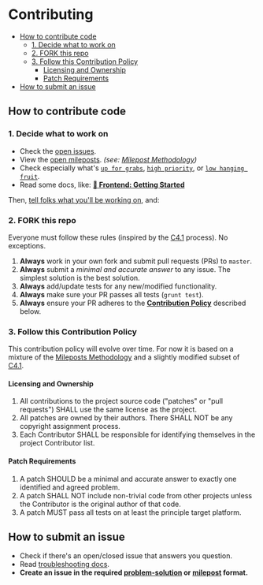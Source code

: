 # Contributing

- [How to contribute code](#how-to-contribute-code)
	- [1. Decide what to work on](#1-decide-what-to-work-on)
	- [2. FORK this repo](#2-fork-this-repo)
	- [3. Follow this Contribution Policy](#3-follow-this-contribution-policy)
		- [Licensing and Ownership](#licensing-and-ownership)
		- [Patch Requirements](#patch-requirements)
- [How to submit an issue](#how-to-submit-an-issue)

## How to contribute code

### 1. Decide what to work on

- Check the [open issues](issues).
- View the [open mileposts](issues?q=is%3Aopen+is%3Aissue+label%3AMilepost). *(see: [Milepost Methodology](https://github.com/taoeffect/mileposts))*
- Check especially what's [`up for grabs`](issues?q=is%3Aopen+is%3Aissue+label%3Aup-for-grabs), [`high priority`](issues?q=is%3Aopen+is%3Aissue+label%3A%22high+priority%22), or [`low hanging fruit`](issues?q=is%3Aopen+is%3Aissue+label%3A%22low+hanging+fruit%22).
- Read some docs, like: __[:book: Frontend: Getting Started](docs/Getting-Started-frontend.md)__

Then, [tell folks what you'll be working on](https://gitter.im/okTurtles/group-income), and:

### 2. FORK this repo

Everyone must follow these rules (inspired by the [C4.1](http://hintjens.com/blog:93) process). No exceptions.

1. **Always** work in your own fork and submit pull requests (PRs) to `master`.
2. **Always** submit a _minimal and accurate answer_ to any issue. The simplest solution is the best solution.
3. **Always** add/update tests for any new/modified functionality.
4. **Always** make sure your PR passes all tests (`grunt test`).
5. **Always** ensure your PR adheres to the **[Contribution Policy](#contribution-policy)** described below.

### 3. Follow this Contribution Policy

This contribution policy will evolve over time. For now it is based on a mixture of the [Mileposts Methodology](https://github.com/taoeffect/mileposts) and a slightly modified subset of [C4.1](https://rfc.zeromq.org/spec:42/C4/).

#### Licensing and Ownership

1. All contributions to the project source code ("patches" or "pull requests") SHALL use the same license as the project.
2. All patches are owned by their authors. There SHALL NOT be any copyright assignment process.
3. Each Contributor SHALL be responsible for identifying themselves in the project Contributor list.

#### Patch Requirements

1. A patch SHOULD be a minimal and accurate answer to exactly one identified and agreed problem.
2. A patch SHALL NOT include non-trivial code from other projects unless the Contributor is the original author of that code.
3. A patch MUST pass all tests on at least the principle target platform.

## How to submit an issue

- Check if there's an open/closed issue that answers you question.
- Read [troubleshooting docs](docs/Troubleshooting.md).
- **Create an issue in the required [problem-solution](ISSUE_TEMPLATE.md) or [milepost](https://github.com/taoeffect/mileposts) format.**
